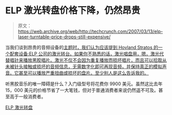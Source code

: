 # ELP 激光转盘价格下降，仍然昂贵

> 原文：<https://web.archive.org/web/http://techcrunch.com/2007/03/13/elp-laser-turntable-price-drops-still-expensive/>

当我们谈到昂贵的音频设备的[主题时，我们认为应该提到 Hovland Stratos 的一个配套设备:ELP 公司的激光转台。如果你不熟悉的话，激光唱盘用，嗯，激光代替唱针来播放黑胶唱片。激光不仅不会因为重复播放而损坏唱片，而且可以拾取从未被针头接触或损坏的音频信息，无需数字化即可再现音频，并保持真正的模拟声音。它甚至可以播放严重扭曲或损坏的盘片。至少别人是这么告诉我的。](https://web.archive.org/web/20150929111303/http://crunchgear.com/2007/03/13/hovland-stratos-wealthy-audiophile-edition/)

听黑胶音乐的唯一障碍是什么？入门级型号将花费你 9900 美元。虽然这比去年 15，000 美元的价格节省了一大笔钱，但对于普通消费者来说仍然遥不可及。甚至高于一般消费者。

[ELP 激光转盘](https://web.archive.org/web/20150929111303/http://www.laserturntable.com/main.html)